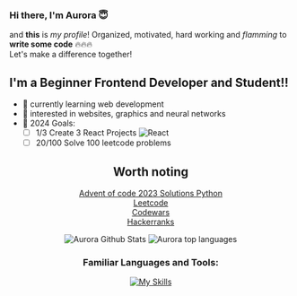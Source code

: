 ### Hi there, I'm Aurora 😇

and **this** is *my profile*! Organized, motivated, hard working and *flamming* to **write some code** 🔥🔥🔥<br>
Let's make a difference together!

<p></p>

## I'm a Beginner Frontend Developer and Student!!
- 🌱 currently learning web development
- 🤔 interested in websites, graphics and neural networks
- 🥅 2024 Goals:
  - [ ] 1/3 Create 3 React Projects ![React](https://img.shields.io/badge/React-blue?style=for-the-badge&logo=react)
  - [ ] 20/100 Solve 100 leetcode problems
<div align="center">
  
## Worth noting
[Advent of code 2023 Solutions Python](https://github.com/NxtPerfect/advent_of_code_2023)<br>
[Leetcode](https://leetcode.com/NxtPerfect/)<br>
[Codewars](https://www.codewars.com/users/NxtPerfect)<br>
[Hackerranks](https://www.hackerrank.com/profile/alakaxan)<br>

![Aurora Github Stats](https://github-readme-stats.vercel.app/api?username=nxtperfect&show_icons=true&show&theme=dracula&hide=issues&rank_icon=percentile)
![Aurora top languages](https://github-readme-stats.vercel.app/api/top-langs/?username=nxtperfect&layout=donut-vertical&theme=dracula&hide_langs_below=1&size_weight=0.5&count_weight=0.5)

<p></p>

### Familiar Languages and Tools:

[![My Skills](https://skillicons.dev/icons?i=js,ts,react,html,css,sass,figma,nodejs,bun,python,go,htmx,mysql,postgres,git,neovim,linux&perline=6)](https://skillicons.dev)

</div>
